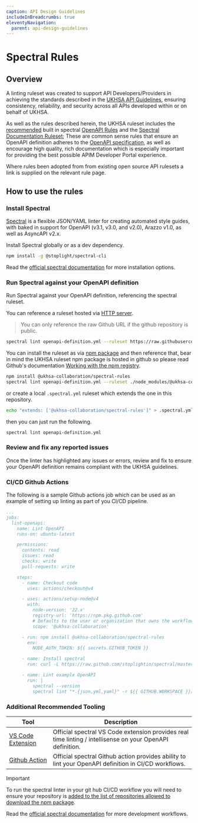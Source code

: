 ```yaml
---
caption: API Design Guidelines
includeInBreadcrumbs: true
eleventyNavigation:
  parent: api-design-guidelines
---
```


# Spectral Rules

## Overview

A linting ruleset was created to support API Developers/Providers in achieving the standards described in the [UKHSA API Guidelines][1], ensuring consistency, reliability, and security across all APIs developed within or on behalf of UKHSA.

As well as the rules described herein, the UKHSA ruleset includes the [recommended][2] built in spectral [OpenAPI Rules][3] and the [Spectral Documentation Ruleset][4]; These are common sense rules that ensure an OpenAPI definition adheres to the [OpenAPI specification][5], as well as encourage high quality, rich documentation which is especially important for providing the best possible APIM Developer Portal experience.

Where rules been adopted from from existing open source API rulesets a link is supplied on the relevant rule page.

## How to use the rules

### Install Spectral

[Spectral][6] is a flexible JSON/YAML linter for creating automated style guides, with baked in support for OpenAPI (v3.1, v3.0, and v2.0), Arazzo v1.0, as well as AsyncAPI v2.x.

Install Spectral globally or as a dev dependency.

```sh
npm install -g @stoplight/spectral-cli
```

Read the [official spectral documentation][7] for more installation options.

### Run Spectral against your OpenAPI definition

Run Spectral against your OpenAPI definition, referencing the spectral ruleset.

You can reference a ruleset hosted via [HTTP server][8].

> You can only reference the raw Github URL if the github repository is public.

```sh
spectral lint openapi-definition.yml --ruleset https://raw.githubusercontent.com/ukhsa-collaboration/api-guidelines/refs/heads/main/.spectral.yaml
```

You can install the ruleset as via [npm package][9] and then reference that, bear in mind the UKHSA ruleset npm package is hosted in github so please read Github's documentation [Working with the npm registry][10].

```sh
npm install @ukhsa-collaboration/spectral-rules
spectral lint openapi-definition.yml --ruleset ./node_modules/@ukhsa-collaboration/spectral-rules/.spectral.yaml
```

or create a local `.spectral.yml` ruleset which extends the one in this repository.

```bash
echo "extends: ['@ukhsa-collaboration/spectral-rules']" > .spectral.yml
```

then you can just run the following.

```sh
spectral lint openapi-definition.yml
```

### Review and fix any reported issues

Once the linter has highlighted any issues or errors, review and fix to ensure your OpenAPI definition remains compliant with the UKHSA guidelines.

### CI/CD Github Actions

The following is a sample Github actions job which can be used as an example of setting up linting as part of you CI/CD pipeline.

```yaml
...
jobs:
  lint-openapi:
    name: Lint OpenAPI
    runs-on: ubuntu-latest

    permissions:
      contents: read
      issues: read
      checks: write
      pull-requests: write

    steps:
      - name: Checkout code
        uses: actions/checkout@v4

      - uses: actions/setup-node@v4
        with:
          node-version: '22.x'
          registry-url: 'https://npm.pkg.github.com'
          # Defaults to the user or organization that owns the workflow file
          scope: '@ukhsa-collaboration'

      - run: npm install @ukhsa-collaboration/spectral-rules
        env:
          NODE_AUTH_TOKEN: ${{ secrets.GITHUB_TOKEN }}

      - name: Install spectral
        run: curl -L https://raw.github.com/stoplightio/spectral/master/scripts/install.sh | sh

      - name: Lint example OpenAPI
        run: |
          spectral --version
          spectral lint "*.{json,yml,yaml}" -r ${{ GITHUB.WORKSPACE }}/node_modules/@ukhsa-collaboration/spectral-rules/.spectral.yaml -f github-actions
```

### Additional Recommended Tooling

| Tool | Description |
| - | - |
| [VS Code Extension][11] | Official spectral VS Code extension provides real time linting / intellisense on your OpenAPI definition. |
| [Github Action][12] | Official spectral Github action provides ability to lint your OpenAPI definition in CI/CD workflows. |

> [!IMPORTANT]
> To run the spectral linter in your git hub CI/CD workflow you will need to ensure your repository is [added to the list of repositories allowed to download the npm package][13].

Read the [official spectral documentation][14] for more development workflows.

[1]: ../api-guidelines/index.md
[2]: https://docs.stoplight.io/docs/spectral/0a73453054745-recommended-or-all
[3]: https://docs.stoplight.io/docs/spectral/4dec24461f3af-open-api-rules
[4]: https://github.com/stoplightio/spectral-documentation
[5]: https://swagger.io/specification/
[6]: https://docs.stoplight.io/docs/spectral
[7]: https://docs.stoplight.io/docs/spectral/b8391e051b7d8-installation
[8]: https://meta.stoplight.io/docs/spectral/7895ff1196448-sharing-and-distributing-rulesets#http-server
[9]: https://meta.stoplight.io/docs/spectral/7895ff1196448-sharing-and-distributing-rulesets#npm
[10]: https://docs.github.com/en/packages/working-with-a-github-packages-registry/working-with-the-npm-registry
[11]: https://marketplace.visualstudio.com/items?itemName=stoplight.spectral
[12]: https://github.com/marketplace/actions/spectral-linting
[13]: https://docs.github.com/en/packages/learn-github-packages/configuring-a-packages-access-control-and-visibility#github-actions-access-for-packages-scoped-to-personal-accounts
[14]: https://docs.stoplight.io/docs/spectral/ecaa0fd8a950d-workflows
